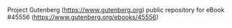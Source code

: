 Project Gutenberg (https://www.gutenberg.org) public repository for eBook #45556 (https://www.gutenberg.org/ebooks/45556)
